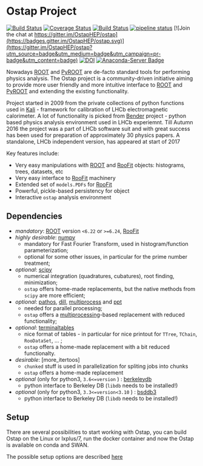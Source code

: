 Ostap Project                   
=============
[![Build Status](https://travis-ci.org/OstapHEP/ostap.svg?branch=master)](https://travis-ci.org/OstapHEP/ostap)
[![Coverage Status](https://coveralls.io/repos/github/OstapHEP/ostap/badge.svg?branch=master)](https://coveralls.io/github/OstapHEP/ostap?branch=master)
[![Build Status](https://dev.azure.com/OstapHep/OstapHep/_apis/build/status/OstapHEP.ostap?branchName=master)](https://dev.azure.com/OstapHep/OstapHep/_build/latest?definitionId=5&branchName=master)
[![pipeline status](https://gitlab.cern.ch/ostapHep/ostaphep/badges/master/pipeline.svg?ignore_skipped=true)](https://gitlab.cern.ch/ostapHep/ostaphep/commits/master)
[![Join the chat at https://gitter.im/OstapHEP/ostap](https://badges.gitter.im/OstapHEP/ostap.svg)](https://gitter.im/OstapHEP/ostap?utm_source=badge&utm_medium=badge&utm_campaign=pr-badge&utm_content=badge)
[![DOI](https://zenodo.org/badge/81464356.svg)](https://zenodo.org/badge/latestdoi/81464356)
[![Anaconda-Server Badge](https://anaconda.org/conda-forge/ostaphep/badges/version.svg)](https://anaconda.org/conda-forge/ostaphep)
<!--[![build status](https://gitlab.cern.ch/amazurov/ostap/badges/master/build.svg)](https://gitlab.cern.ch/amazurov/ostap/commits/master)-->

Nowadays [ROOT](http://root.cern.ch/) and [PyROOT](http://root.cern.ch/drupal/content/pyroot) are de-facto standard tools for performing physics analysis. The Ostap project is a community-driven initiative aiming to provide more user friendly and more intuitive interface to [ROOT](http://root.cern.ch/) and [PyROOT](http://root.cern.ch/drupal/content/pyroot) and extending the existing functionality.

Project started in 2009 from the private collections of python functions used in [Kali](http://inspirehep.net/record/1111459) - framework for calibration of LHCb electromagnetic calorimeter. A lot of functionality is picked from [Bender](http://lhcb-release-area.web.cern.ch/LHCb-release-area/DOC/bender/) project - python based physics analysis environment used in LHCb experiemnt. Till Autumn 2016 the project was a part of LHCb software suit and with great success has been used for preparation of approximately 30 physics papers. A standalone, LHCb independent version, has appeared at start of 2017

Key features include:

-   Very easy manipulations with [ROOT] and [RooFit] objects: histograms, trees, datasets, etc
-   Very easy interface to [RooFit] machinery
-   Extended set of `models.PDFs` for [RooFit]
-   Powerful, pickle-based persistency for object
-   Interactive `ostap` analysis environment


Dependencies
------------
- _mandatory_: [ROOT] version `<6.22` or `>=6.24`, [RooFit]
- _highly desirable_: [numpy]
   - mandatory for Fast Fourier Transform, used in histogram/function parameterization;
   - optional for some other issues, in particular for the prime number treatment;  
- _optional_: [scipy]
   - numerical integration (quadratures, cubatures), root finding, minimization; 
   - `ostap` offers home-made replacements, but the native methods from `scipy` are more efficient;
- _optional_: [pathos], [dill], [multiprocess] and [ppt]
   - needed for parallel processing; 
   - `ostap` offers a [multiprocessing]-based replacement with reduced functionality; 
- _optional_: [terminaltables]
   - nice format of tables 
         - in particular for nice printout for `TTree`, `TChain`, `RooDataSet`, ... ;
   - `ostap` offers a home-made replacement with a bit reduced functionalty.  
- _desirable_: [more_itertoos]
   - `chunked` stuff is used in parallelization for spliting jobs into chunks 
   - `ostap` offers a home-made replacement  
- _optional_ (only for python3,  `3.6<=version` ) : [berkeleydb]
   - python interface to Berkeley DB (`libdb` needs to be installed!)
- _optional_ (only for python3,  `3.3<=version<3.10` ) : [bsddb3]
   - python interface to Berkeley DB (`libdb` needs to be installed!)
   
Setup
-----

There are several possibilities to start working with Ostap, you can build Ostap on the Linux or lxplus/7, run the docker container and now the Ostap is available on conda and SWAN.   

The possible  setup options are described  [here](INSTALL.md)

[ROOT]: http://root.cern.ch
[RooFit]: https://root.cern.ch/roofit 
[numpy]: https://numpy.org 
[scipy]: https://www.scipy.org 
[pathos]: https://github.com/uqfoundation/pathos 
[dill]: https://github.com/uqfoundation/dill
[multiprocess]: https://github.com/uqfoundation/multiprocess
[ppt]: https://github.com/uqfoundation/ppft
[multiprocessing]:https://docs.python.org/2/library/multiprocessing.html
[terminaltables]: https://pypi.org/project/terminaltables
[more_itertools]: https://pypi.org/project/more-itertools/
[berkeleydb]: https://pypi.org/project/berkeleydb/
[bsddb3]: https://pypi.org/project/bsddb3/
